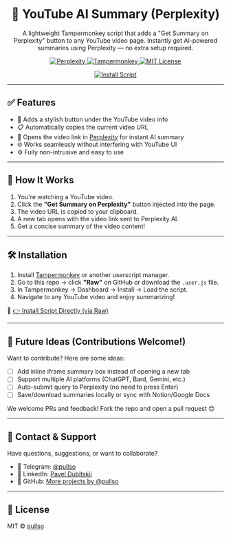 <!-- HEADER -->
<div align="center">
  <h1>🎥 YouTube AI Summary (Perplexity)</h1>
  <p>A lightweight Tampermonkey script that adds a "Get Summary on Perplexity" button to any YouTube video page. Instantly get AI-powered summaries using Perplexity — no extra setup required.</p>

  <!-- BADGES -->
  <p>
    <a href="https://www.perplexity.ai ">
      <img src="https://img.shields.io/badge/Powered%20By-Perplexity-blue?logo=perplexity&style=flat-square " alt="Perplexity">
    </a>
    <a href="https://www.tampermonkey.net/ ">
      <img src="https://img.shields.io/badge/UserScript-Tampermonkey-green?logo=tampermonkey&style=flat-square " alt="Tampermonkey">
    </a>
    <a href="https://opensource.org/licenses/MIT ">
      <img src="https://img.shields.io/github/license/pullso/youtube-ai-summary-perplexity?color=orange&style=flat-square " alt="MIT License">
    </a>
  </p>

  <!-- INSTALL BUTTON -->
  <p>
    <a href="https://raw.githubusercontent.com/pullso/youtube-ai-summary-perplexity/main/youtube-ai-summary-perplexity.user.js ">
      <img src="https://img.shields.io/badge/-Install%20Script-green?style=for-the-badge&logo=tampermonkey " alt="Install Script">
    </a>
  </p>
</div>

---

## ✅ Features

- 🔧 Adds a stylish button under the YouTube video info  
- 📋 Automatically copies the current video URL  
- 🤖 Opens the video link in [Perplexity](https://www.perplexity.ai ) for instant AI summary  
- 🌐 Works seamlessly without interfering with YouTube UI  
- ⚙️ Fully non-intrusive and easy to use  

---

## 🧰 How It Works

1. You're watching a YouTube video.
2. Click the **"Get Summary on Perplexity"** button injected into the page.
3. The video URL is copied to your clipboard.
4. A new tab opens with the video link sent to Perplexity AI.
5. Get a concise summary of the video content!

---

## 🛠️ Installation

1. Install [Tampermonkey](https://www.tampermonkey.net/ ) or another userscript manager.
2. Go to this repo → click **"Raw"** on GitHub or download the `.user.js` file.
3. In Tampermonkey → Dashboard → Install → Load the script.
4. Navigate to any YouTube video and enjoy summarizing!

🔗 [👉 Install Script Directly (via Raw)](https://raw.githubusercontent.com/pullso/youtube-ai-summary-perplexity/main/youtube-ai-summary-perplexity.user.js )

---

## 🚀 Future Ideas (Contributions Welcome!)

Want to contribute? Here are some ideas:
- [ ] Add inline iframe summary box instead of opening a new tab
- [ ] Support multiple AI platforms (ChatGPT, Bard, Gemini, etc.)
- [ ] Auto-submit query to Perplexity (no need to press Enter)
- [ ] Save/download summaries locally or sync with Notion/Google Docs

We welcome PRs and feedback! Fork the repo and open a pull request 😊

---

## 💬 Contact & Support

Have questions, suggestions, or want to collaborate?

- 📮 Telegram: [@pullso](https://t.me/pullso )
- 💼 LinkedIn: [Pavel Dubitskii](https://www.linkedin.com/in/paveldubitskii/ )
- 🧾 GitHub: [More projects by @pullso](https://github.com/pullso )

---

## 📄 License

MIT © [pullso](https://github.com/pullso )
